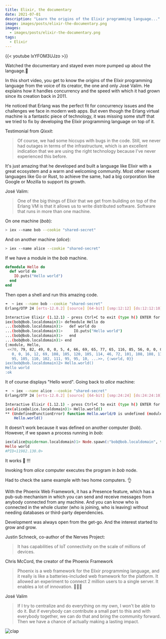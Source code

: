 ```yaml
---
title: Elixir, the documentary
date: 2021-07-01
description: "Learn the origins of the Elixir programming language..."
image: images/posts/elixir-the-documentary.png
images:
  - images/posts/elixir-the-documentary.png
tags:
  - Elixir
---
```


{{< youtube lxYFOM3UJzo >}}

Watched the documentary and stayed even more pumped up about the language.🤗

In this short video, you get to know the origins of the Elixir programming language from the voice of its creator, the one and only José Valim.
He explains how it handles concurrency and the speed with which it had grown since its creation back in 2011.

He noticed that Erlang was the perfect fit for concurrency issues and the challenges we face in modern web apps. But even though the Erlang virtual machine is a fantastic piece of technology, it was missing some stuff that we tried to fix by developing the Elixir programming language on top of it.

Testimonial from _Qixxit_:

> Of course, we had some hiccups with bugs in the code. Still, we never had outages in terms of the infrastructure, which is an excellent indication that we are using the right technology because I've never experienced this before.

It's just amazing that he developed and built a language like Elixir with a great ecosystem and a warm and welcoming community. Most other recent languages like Go or Rust, to achieve the same, had a big corporation like Google or Mozilla to support its growth.

José Valim:

> One of the big things of Elixir that we get from building on top of the Erlang VM is that it allows us to write distributed software. Software that runs in more than one machine.

On one machine (_bob_):

```sh
> iex --name bob --cookie "shared-secret"
```

And on another machine (_alice_):

```sh
> iex --name alice --cookie "shared-secret"
```

If we have a module in the _bob_ machine.

```elixir
defmodule Hello do
  def world do
    IO.puts("Hello world")
  end
end
```

Then open a shell and run this amazing code.

```sh
➜  ~ iex --name bob --cookie "shared-secret"
Erlang/OTP 24 [erts-12.0.2] [source] [64-bit] [smp:12:12] [ds:12:12:10] [async-threads:1] [jit]

Interactive Elixir (1.12.1) - press Ctrl+C to exit (type h() ENTER for help)
iex(bob@bob.localdomain)1> defmodule Hello do
...(bob@bob.localdomain)1>   def world do
...(bob@bob.localdomain)1>     IO.puts("Hello world")
...(bob@bob.localdomain)1>   end
...(bob@bob.localdomain)1> end
{:module, Hello,
 <<70, 79, 82, 49, 0, 0, 5, 4, 66, 69, 65, 77, 65, 116, 85, 56, 0, 0, 0, 152, 0,
   0, 0, 16, 12, 69, 108, 105, 120, 105, 114, 46, 72, 101, 108, 108, 111, 8, 95,
   95, 105, 110, 102, 111, 95, 95, 10, ...>>, {:world, 0}}
iex(bob@bob.localdomain)2> Hello.world()
Hello world
:ok
```

It of course displays "Hello word". Going back to _alice_ machine:

```sh
➜  ~ iex --name alice --cookie "shared-secret"
Erlang/OTP 24 [erts-12.0.2] [source] [64-bit] [smp:24:24] [ds:24:24:10] [async-threads:1] [jit]

Interactive Elixir (1.12.1) - press Ctrl+C to exit (type h() ENTER for help)
iex(alice@alice.localdomain)1> Hello.world()
** (UndefinedFunctionError) function Hello.world/0 is undefined (module Hello is not available)
    Hello.world()
```

It doesn't work because it was defined on another computer (_bob_).
However, if we spawn a process running in _bob_:

```elixir
iex(alice@spiderman.localdomain)1> Node.spawn(:"bob@bob.localdomain", fn -> Hello.world() end)
Hello world
#PID<11982.130.0>
```

It works 🤯 !!!

Invoking from _alice_ computer executes the program in _bob_ node.

Had to check the same example with two home computers. 👌

With the Phoenix Web Framework, it has a Presence feature, which has a pub-sub mechanism in which you can send and receive messages from anybody connected from any machine. And you can know who is connected in the whole cluster (who is joining, who is leaving) without needing databases or third-party dependencies.

Development was always open from the get-go. And the interest started to grow and grow.

Justin Schneck, co-author of the Nerves Project:

> It has capabilities of IoT connectivity on the scale of millions of devices.

Chris McCord, the creator of the Phoenix Framework

> Phoenix is a web framework for the Elixir programming language, and it really is like a batteries-included web framework for the platform. It allowed an experiment to connect 2 million users to a single server. It enables a lot of innovation. 🔋🔋🔋

José Valim

> If I try to centralize and do everything on my own, I won't be able to do it. But if everybody can contribute a small part to this and with everybody together, we can do that and bring the community forward. Then we have a chance of actually making a lasting impact.

![clap](https://media.giphy.com/media/a0Lgc1JvbfS4o/giphy.gif)
